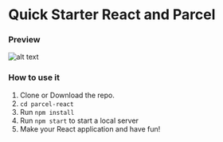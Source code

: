 # Quick Starter React and Parcel

### Preview

![alt text](https://tinyurl.com/prev-react-parcel "preview starter pack")

### How to use it

1. Clone or Download the repo.
2. `cd parcel-react`
3. Run `npm install`
4. Run `npm start` to start a local server
5. Make your React application and have fun!
